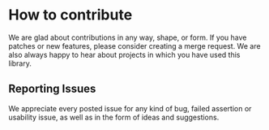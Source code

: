 # How to contribute

We are glad about contributions in any way, shape, or form.
If you have patches or new features, please consider creating a merge request.
We are also always happy to hear about projects in which you have used this library.


## Reporting Issues

We appreciate every posted issue for any kind of bug, failed assertion or
usability issue, as well as in the form of ideas and suggestions.

